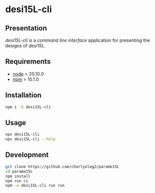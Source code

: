 desi15L-cli
===========


Presentation
------------

*desi15L-cli* is a *command line interface* application for presenting the designs of *desi15L*.


Requirements
------------

- [node](https://nodejs.org) > 20.10.0
- [npm](https://docs.npmjs.com/cli) > 10.1.0


Installation
------------

```bash
npm i -D desi15L-cli
```


Usage
-----

```bash
npx desi15L-cli
npx desi15L-cli --help
```


Development
-----------

```bash
git clone https://github.com/charlyoleg2/parame15L
cd parame15L
npm install
npm run ci
npm -w desi15L-cli run run
```

